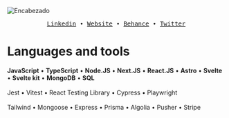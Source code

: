 ![Encabezado](https://res.cloudinary.com/dhpxqwsym/image/upload/v1695400996/portfolio/Github_oba0eu.png)

<div align='center'>
  <samp>
    <a href='https://www.linkedin.com/in/daniel-prieto-dpg'>Linkedin</a> •
    <a href='https://dpg-code.vercel.app'>Website</a> •
    <a href='https://www.behance.net/danielprieto7'>Behance</a> •
    <a href='https://twitter.com/DanielPriGa'>Twitter</a>
  </samp>
</div>

# Languages and tools
<div align="left">
  <b>JavaScript</b> •
  <b>TypeScript</b> •
  <b>Node.JS</b> •
  <b>Next.JS</b> •
  <b>React.JS</b> •
  <b>Astro</b> •
  <b>Svelte</b> •
  <b>Svelte kit</b> •
  <b>MongoDB</b> •
  <b>SQL</b>
</div>
<br>
<div align="left">
  <span>Jest</span> •
  <span>Vitest</span> •
  <span>React Testing Library</span> •
  <span>Cypress</span> •
  <span>Playwright</span>
</div>
<br>
<div align="left">
  <span>Tailwind</span> •
  <span>Mongoose</span> •
  <span>Express</span> •
  <span>Prisma</span> •
  <span>Algolia</span> •
  <span>Pusher</span> •
  <span>Stripe</span>
</div>
